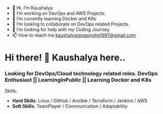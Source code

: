- 👋 Hi, I’m Kaushalya
- 🔭 I’m working on DevOps and AWS Projects.
- 🌱 I’m currently learning Docker and K8s
- 💞️ I’m looking to collaborate on DevOps related Projects.
- 🤔 I’m looking for help with my Coding Journey.
- 📫 How to reach me kaushalyaranasinghe1997@gmail.com


# Hi there! 👋 Kaushalya here..
### Looking for DevOps/Cloud technology related roles. DevOps Enthusiast || LearningInPublic || Learning Docker and K8s

Skills: 
- **Hard Skills**: Linux / GitHub / Ansible / Terraform / Jenkins / AWS
- **Soft Skills**: TeamPlayer / Communication / Adaptability
